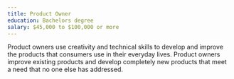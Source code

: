 ```yaml
---
title: Product Owner
education: Bachelors degree
salary: $45,000 to $100,000 or more
---
```

Product owners use creativity and technical skills to develop and improve the products that consumers use in their everyday lives. Product owners improve existing products and develop completely new products that meet a need that no one else has addressed.